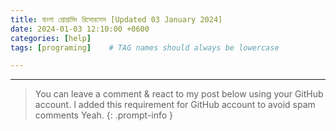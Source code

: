 ```yaml
---
title: বাংলা প্রোগ্রামিং রিসোরসেস [Updated 03 January 2024]
date: 2024-01-03 12:10:00 +0600
categories: [help]
tags: [programing]    # TAG names should always be lowercase

---
```


---


> You can leave a comment & react to my post below using your GitHub account. I added this requirement for GitHub account to avoid spam comments Yeah.
{: .prompt-info }